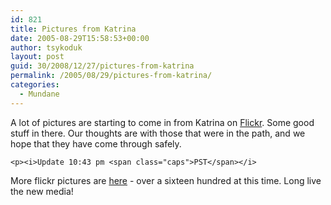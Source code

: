 ```yaml
---
id: 821
title: Pictures from Katrina
date: 2005-08-29T15:58:53+00:00
author: tsykoduk
layout: post
guid: 30/2008/12/27/pictures-from-katrina
permalink: /2005/08/29/pictures-from-katrina/
categories:
  - Mundane
---
```

<p>A lot of pictures are starting to come in from Katrina on <a href="http://www.flickr.com/photos/tags/hurricanekatrina">Flickr</a>. Some good stuff in there. Our thoughts are with those that were in the path, and we hope that they have come through safely.</p>


	<p><i>Update 10:43 pm <span class="caps">PST</span></i>
More flickr pictures are <a href="http://www.flickr.com/photos/tags/katrina/clusters/">here</a> - over a sixteen hundred at this time. Long live the new media!</p>
